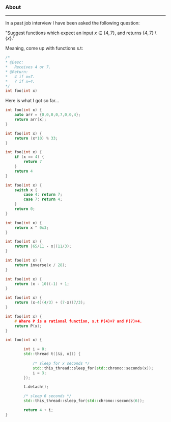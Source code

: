 ### About

---



In a past job interview I have been asked the following question:

"Suggest functions which expect an input $x\in\{4,7\}$, and returns $\{4,7\} \setminus \{x\}$."

Meaning, come up with functions s.t:

``` c++
/*
* @Desc: 
*	Receives 4 or 7.
* @Return:
*	4 if x=7.
*	7 if x=4.
*/
int foo(int x)
```



Here is what I got so far...

```c++
int foo(int x) {
	auto arr = {0,0,0,0,7,0,0,4};
	return arr[x];
}
```



```C++
int foo(int x) {
	return (x*10) % 33;
}
```



``` c++
int foo(int x) {
    if (x == 4) {
        return 7
    }
    return 4
}
```



```c++
int foo(int x) {
    switch x {
        case 4: return 7;
        case 7: return 4;
    }
    return 0;
}
```



``` c++
int foo(int x) {
    return x ^ 0x3;
}
```



~~~ C++
int foo(int x) {
    return |65/11 - x|(11/3);
}

int foo(int x) {
    return inverse(x / 28);
}

int foo(int x) {
    return (x - 10)(-1) + 1;
}

int foo(int x) {
    return (x-4)(4/3) + (7-x)(7/3);
}

int foo(int x) {
    # Where P is a rational function, s.t P(4)=7 and P(7)=4.
    return P(x);
}
~~~



```c++
int foo(int x) {

        int i = 0;
        std::thread t([&i, x]() {
                  
			/* sleep for x seconds */
	    	std::this_thread::sleep_for(std::chrono::seconds(x));
        	i = 3;
		});

        t.detach();

        /* sleep 6 seconds */
        std::this_thread::sleep_for(std::chrono::seconds(6));

        return 4 + i;
}
```

